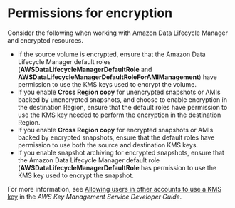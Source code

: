 # Permissions for encryption<a name="dlm-access-cmk"></a>

Consider the following when working with Amazon Data Lifecycle Manager and encrypted resources\.
+ If the source volume is encrypted, ensure that the Amazon Data Lifecycle Manager default roles \(**AWSDataLifecycleManagerDefaultRole** and **AWSDataLifecycleManagerDefaultRoleForAMIManagement**\) have permission to use the KMS keys used to encrypt the volume\.
+ If you enable **Cross Region copy** for unencrypted snapshots or AMIs backed by unencrypted snapshots, and choose to enable encryption in the destination Region, ensure that the default roles have permission to use the KMS key needed to perform the encryption in the destination Region\.
+ If you enable **Cross Region copy** for encrypted snapshots or AMIs backed by encrypted snapshots, ensure that the default roles have permission to use both the source and destination KMS keys\. 
+ If you enable snapshot archiving for encrypted snapshots, ensure that the Amazon Data Lifecycle Manager default role \(**AWSDataLifecycleManagerDefaultRole** has permission to use the KMS key used to encrypt the snapshot\.

For more information, see [Allowing users in other accounts to use a KMS key](https://docs.aws.amazon.com/kms/latest/developerguide/key-policy-modifying-external-accounts.html) in the *AWS Key Management Service Developer Guide*\.